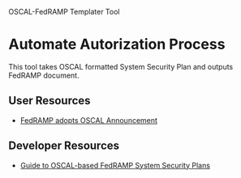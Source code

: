 OSCAL-FedRAMP Templater Tool

# Automate Autorization Process
This tool takes OSCAL formatted System Security Plan and outputs FedRAMP document.

## User Resources
 - [FedRAMP adopts OSCAL Announcement](https://www.fedramp.gov/FedRAMP-moves-to-automate-the-authorization-process/)

## Developer Resources
 - [Guide to OSCAL-based FedRAMP System Security Plans](https://github.com/GSA/fedramp-automation/blob/master/documents/Guide_to_OSCAL-based_FedRAMP_System_Security_Plans.pdf)
